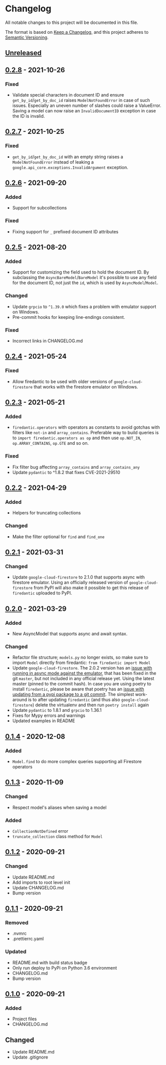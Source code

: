 # Changelog

All notable changes to this project will be documented in this file.

The format is based on [Keep a Changelog](https://keepachangelog.com/en/1.1.0/), and
this project adheres to [Semantic Versioning](https://semver.org/spec/v2.0.0.html).

## [Unreleased]

## [0.2.8] - 2021-10-26

### Fixed

- Validate special characters in document ID and ensure `get_by_id`/`get_by_doc_id`
  raises `ModelNotFoundError` in case of such issues. Especially an uneven number of
  slashes could raise a ValueError. Saving a model can now raise an `InvalidDocumentID`
  exception in case the ID is invalid.

## [0.2.7] - 2021-10-25

### Fixed

- `get_by_id`/`get_by_doc_id` with an empty string raises a `ModelNotFoundError` instead
  of leaking a `google.api_core.exceptions.InvalidArgument` exception.

## [0.2.6] - 2021-09-20

### Added

- Support for subcollections

### Fixed

- Fixing support for `_` prefixed document ID attributes

## [0.2.5] - 2021-08-20

### Added

- Support for customizing the field used to hold the document ID. By subclassing the
  `AsyncBareModel`/`BareModel` it's possible to use any field for the document ID, not
  just the `id`, which is used by `AsyncModel`/`Model`.

### Changed

- Update `grpcio` to `^1.39.0` which fixes a problem with emulator support on Windows.
- Pre-commit hooks for keeping line-endings consistent.

### Fixed

- Incorrect links in CHANGELOG.md

## [0.2.4] - 2021-05-24

### Fixed

- Allow firedantic to be used with older versions of `google-cloud-firestore` that works
  with the firestore emulator on Windows.

## [0.2.3] - 2021-05-21

### Added

- `firedantic.operators` with operators as constants to avoid gotchas with filters like
  `not-in` and `array_contains`. Preferable way to build queries is to
  `import firedantic.operators as op` and then use `op.NOT_IN`, `op.ARRAY_CONTAINS`,
  `op.GTE` and so on.

### Fixed

- Fix filter bug affecting `array_contains` and `array_contains_any`
- Update `pydantic` to ^1.8.2 that fixes CVE-2021-29510

## [0.2.2] - 2021-04-29

### Added

- Helpers for truncating collections

### Changed

- Make the filter optional for `find` and `find_one`

## [0.2.1] - 2021-03-31

### Changed

- Update `google-cloud-firestore` to 2.1.0 that supports async with firestore emulator.
  Using an officially released version of `google-cloud-firestore` from PyPI will also
  make it possible to get this release of `firedantic` uploaded to PyPI.

## [0.2.0] - 2021-03-29

### Added

- New AsyncModel that supports async and await syntax.

### Changed

- Refactor file structure; `models.py` no longer exists, so make sure to import `Model`
  directly from firedantic: `from firedantic import Model`
- Update `google-cloud-firestore`. The 2.0.2 version has an
  [issue with running in async mode against the emulator](https://github.com/googleapis/python-firestore/issues/286),
  that has been fixed in the git `master`, but not included in any official release yet.
  Using the latest master (pinned to the commit hash). In case you are using poetry to
  install `firedantic`, please be aware that poetry has an
  [issue with updating from a pypi package to a git commit](https://github.com/python-poetry/poetry/issues/3803).
  The simplest work-around is to after updating `firedantic` (and thus also
  `google-cloud-firestore`) delete the virtualenv and then run `poetry install` again
- Update `pydantic` to 1.8.1 and `grpcio` to 1.36.1
- Fixes for Mypy errors and warnings
- Updated examples in README

## [0.1.4] - 2020-12-08

### Added

- `Model.find` to do more complex queries supporting all Firestore operators

## [0.1.3] - 2020-11-09

### Changed

- Respect model's aliases when saving a model

### Added

- `CollectionNotDefined` error
- `truncate_collection` class method for `Model`

## [0.1.2] - 2020-09-21

### Changed

- Update README.md
- Add imports to root level init
- Update CHANGELOG.md
- Bump version

## [0.1.1] - 2020-09-21

### Removed

- .nvmrc
- .prettierrc.yaml

### Updated

- README.md with build status badge
- Only run deploy to PyPi on Python 3.6 environment
- CHANGELOG.md
- Bump version

## [0.1.0] - 2020-09-21

### Added

- Project files
- CHANGELOG.md

## Changed

- Update README.md
- Update .gitignore

[unreleased]: https://github.com/digitalliving/firedantic/compare/0.2.8...HEAD
[0.2.8]: https://github.com/digitalliving/firedantic/compare/0.2.7...0.2.8
[0.2.7]: https://github.com/digitalliving/firedantic/compare/0.2.6...0.2.7
[0.2.6]: https://github.com/digitalliving/firedantic/compare/0.2.5...0.2.6
[0.2.5]: https://github.com/digitalliving/firedantic/compare/0.2.4...0.2.5
[0.2.4]: https://github.com/digitalliving/firedantic/compare/0.2.3...0.2.4
[0.2.3]: https://github.com/digitalliving/firedantic/compare/0.2.2...0.2.3
[0.2.2]: https://github.com/digitalliving/firedantic/compare/0.2.1...0.2.2
[0.2.1]: https://github.com/digitalliving/firedantic/compare/0.2.0...0.2.1
[0.2.0]: https://github.com/digitalliving/firedantic/compare/0.1.4...0.2.0
[0.1.4]: https://github.com/digitalliving/firedantic/compare/0.1.3...0.1.4
[0.1.3]: https://github.com/digitalliving/firedantic/compare/0.1.2...0.1.3
[0.1.2]: https://github.com/digitalliving/firedantic/compare/0.1.1...0.1.2
[0.1.1]: https://github.com/digitalliving/firedantic/compare/0.1.0...0.1.1
[0.1.0]: https://github.com/digitalliving/firedantic/releases/tag/0.1.0
